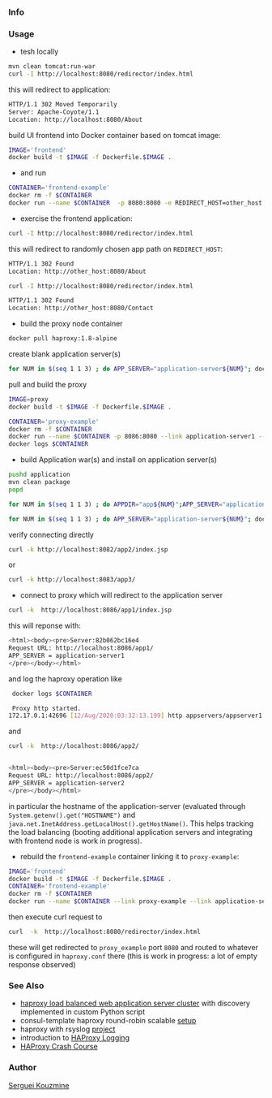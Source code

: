 ### Info

### Usage
* tesh locally
```sh
mvn clean tomcat:run-war
curl -I http://localhost:8080/redirector/index.html
```
this will redirect to application:
```sh
HTTP/1.1 302 Moved Temporarily
Server: Apache-Coyote/1.1
Location: http://localhost:8080/About
```
build UI frontend into Docker container based on tomcat image:

```sh
IMAGE='frontend'
docker build -t $IMAGE -f Dockerfile.$IMAGE .
```
* and run
```sh
CONTAINER='frontend-example'
docker rm -f $CONTAINER
docker run --name $CONTAINER  -p 8080:8080 -e REDIRECT_HOST=other_host -d $IMAGE
```
* exercise  the frontend application:
```sh
curl -I http://localhost:8080/redirector/index.html
```
this will redirect to randomly chosen app path on `REDIRECT_HOST`:
```sh
HTTP/1.1 302 Found
Location: http://other_host:8080/About
```
```sh
curl -I http://localhost:8080/redirector/index.html
```
```sh
HTTP/1.1 302 Found
Location: http://other_host:8080/Contact
```
* build the proxy node container
```sh
docker pull haproxy:1.8-alpine
```
create blank application server(s)
```sh
for NUM in $(seq 1 1 3) ; do APP_SERVER="application-server${NUM}"; docker container stop $APP_SERVER;  docker container rm -f $APP_SERVER; docker run -p 808${NUM}:8080 -d --env "APP_SERVER=${APP_SERVER}" --name $APP_SERVER davidcaste/alpine-tomcat /opt/tomcat/bin/catalina.sh run ; done
```
pull and build the proxy
```sh
IMAGE=proxy
docker build -t $IMAGE -f Dockerfile.$IMAGE .
```
```sh
CONTAINER='proxy-example'
docker rm -f $CONTAINER
docker run --name $CONTAINER -p 8086:8080 --link application-server1 --link application-server2 --link application-server3 -v $(pwd)/haproxy.cfg:/usr/local/etc/haproxy/haproxy.cfg:ro -d $IMAGE
docker logs $CONTAINER
```			
* build Application war(s) and install on application server(s)
```sh
pushd application 
mvn clean package
popd
```
```sh
for NUM in $(seq 1 1 3) ; do APPDIR="app${NUM}";APP_SERVER="application-server${NUM}"; docker cp application/target/dummy.war $APP_SERVER:/opt/tomcat/webapps/${APPDIR}.war ; done
```

```sh
for NUM in $(seq 1 1 3) ; do APP_SERVER="application-server${NUM}"; docker stop $APP_SERVER; docker start $APP_SERVER; done
```

verify connecting directly

```sh
curl -k http://localhost:8082/app2/index.jsp
```
or
```sh
curl -k http://localhost:8083/app3/
```

* connect to proxy which will redirect to the application server
```sh
curl -k  http://localhost:8086/app1/index.jsp
```

this will reponse with:




```sh
<html><body><pre>Server:82b062bc16e4
Request URL: http://localhost:8086/app1/
APP_SERVER = application-server1
</pre></body></html>
```
and log the haproxy operation like
```sh
 docker logs $CONTAINER
```
```sh
 Proxy http started.
172.17.0.1:42696 [12/Aug/2020:03:32:13.199] http appservers/appserver1 0/0/0/5/5 200 350 - - ---- 1/1/0/0/0 0/0 "GET /app1/index.jsp HTTP/1.1"
```
and
```sh
curl -k  http://localhost:8086/app2/
```


```sh

<html><body><pre>Server:ec50d1fce7ca
Request URL: http://localhost:8086/app2/
APP_SERVER = application-server2
</pre></body></html>
```


in particular the hostname of the application-server (evaluated through `System.getenv().get("HOSTNAME")` and `java.net.InetAddress.getLocalHost().getHostName()`. This helps tracking the load balancing (booting additional application servers and integrating with frontend node is work in progress).


* rebuild the `frontend-example` container linking it to `proxy-example`:
```sh
IMAGE='frontend'
docker build -t $IMAGE -f Dockerfile.$IMAGE .
CONTAINER='frontend-example'
docker rm -f $CONTAINER
docker run --name $CONTAINER --link proxy-example --link application-server -p 8080:8080 -e REDIRECT_HOST=proxy-example -d $IMAGE
```
then execute curl request to 
```sh
curl  -k  http://localhost:8080/redirector/index.html
```
these will get redirected to `proxy_example` port `8080` and routed to whatever is configured in `haproxy.conf` there (this is work in progress:  a lot of empty response observed)
### See Also
 * [haproxy load balanced web application server cluster](https://github.com/ianblenke/tutum-docker-clusterproxy) with discovery implemented in custom Python script
 * consul-template haproxy round-robin scalable [setup](https://github.com/camptocamp/docker-consul-demo)
 * haproxy with rsyslog [project](https://github.com/mminks/haproxy-docker-logging) 
 * introduction to [HAProxy Logging](https://www.haproxy.com/blog/introduction-to-haproxy-logging/)	
 * [HAProxy Crash Course](https://www.youtube.com/watch?v=qYnA2DFEELw)

### Author
[Serguei Kouzmine](kouzmine_serguei@yahoo.com)
